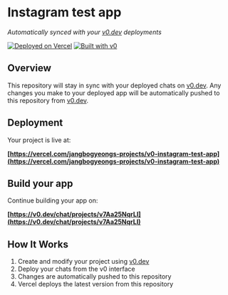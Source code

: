 # Instagram test app

*Automatically synced with your [v0.dev](https://v0.dev) deployments*

[![Deployed on Vercel](https://img.shields.io/badge/Deployed%20on-Vercel-black?style=for-the-badge&logo=vercel)](https://vercel.com/jangbogyeongs-projects/v0-instagram-test-app)
[![Built with v0](https://img.shields.io/badge/Built%20with-v0.dev-black?style=for-the-badge)](https://v0.dev/chat/projects/v7Aa25NqrLI)

## Overview

This repository will stay in sync with your deployed chats on [v0.dev](https://v0.dev).
Any changes you make to your deployed app will be automatically pushed to this repository from [v0.dev](https://v0.dev).

## Deployment

Your project is live at:

**[https://vercel.com/jangbogyeongs-projects/v0-instagram-test-app](https://vercel.com/jangbogyeongs-projects/v0-instagram-test-app)**

## Build your app

Continue building your app on:

**[https://v0.dev/chat/projects/v7Aa25NqrLI](https://v0.dev/chat/projects/v7Aa25NqrLI)**

## How It Works

1. Create and modify your project using [v0.dev](https://v0.dev)
2. Deploy your chats from the v0 interface
3. Changes are automatically pushed to this repository
4. Vercel deploys the latest version from this repository